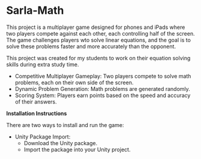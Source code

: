 # Sarla-Math

This project is a multiplayer game designed for phones and iPads where two players compete against each other, each controlling half of the screen. The game challenges players wto solve linear equations, and the goal is to solve these problems faster and more accurately than the opponent.

This project was created for my students to work on their equation solving skills during extra study time.

* Competitive Multiplayer Gameplay: Two players compete to solve math problems, each on their own side of the screen.
* Dynamic Problem Generation: Math problems are generated randomly.
* Scoring System: Players earn points based on the speed and accuracy of their answers.

**Installation Instructions**

There are two ways to install and run the game:

* Unity Package Import:
  * Download the Unity package.
  * Import the package into your Unity project.
